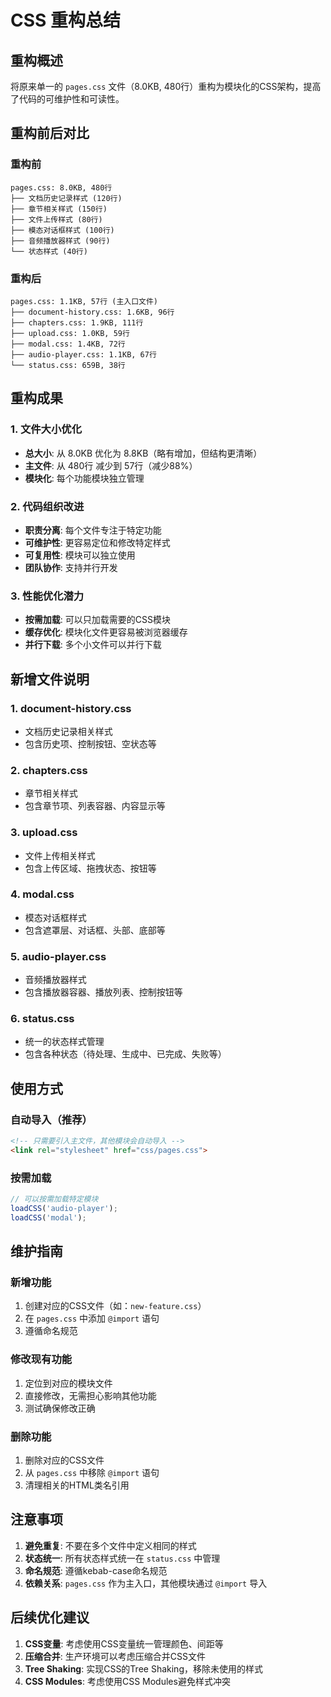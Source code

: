 # CSS 重构总结

## 重构概述

将原来单一的 `pages.css` 文件（8.0KB, 480行）重构为模块化的CSS架构，提高了代码的可维护性和可读性。

## 重构前后对比

### 重构前
```
pages.css: 8.0KB, 480行
├── 文档历史记录样式 (120行)
├── 章节相关样式 (150行)  
├── 文件上传样式 (80行)
├── 模态对话框样式 (100行)
├── 音频播放器样式 (90行)
└── 状态样式 (40行)
```

### 重构后
```
pages.css: 1.1KB, 57行 (主入口文件)
├── document-history.css: 1.6KB, 96行
├── chapters.css: 1.9KB, 111行
├── upload.css: 1.0KB, 59行
├── modal.css: 1.4KB, 72行
├── audio-player.css: 1.1KB, 67行
└── status.css: 659B, 38行
```

## 重构成果

### 1. 文件大小优化
- **总大小**: 从 8.0KB 优化为 8.8KB（略有增加，但结构更清晰）
- **主文件**: 从 480行 减少到 57行（减少88%）
- **模块化**: 每个功能模块独立管理

### 2. 代码组织改进
- **职责分离**: 每个文件专注于特定功能
- **可维护性**: 更容易定位和修改特定样式
- **可复用性**: 模块可以独立使用
- **团队协作**: 支持并行开发

### 3. 性能优化潜力
- **按需加载**: 可以只加载需要的CSS模块
- **缓存优化**: 模块化文件更容易被浏览器缓存
- **并行下载**: 多个小文件可以并行下载

## 新增文件说明

### 1. document-history.css
- 文档历史记录相关样式
- 包含历史项、控制按钮、空状态等

### 2. chapters.css  
- 章节相关样式
- 包含章节项、列表容器、内容显示等

### 3. upload.css
- 文件上传相关样式
- 包含上传区域、拖拽状态、按钮等

### 4. modal.css
- 模态对话框样式
- 包含遮罩层、对话框、头部、底部等

### 5. audio-player.css
- 音频播放器样式
- 包含播放器容器、播放列表、控制按钮等

### 6. status.css
- 统一的状态样式管理
- 包含各种状态（待处理、生成中、已完成、失败等）

## 使用方式

### 自动导入（推荐）
```html
<!-- 只需要引入主文件，其他模块会自动导入 -->
<link rel="stylesheet" href="css/pages.css">
```

### 按需加载
```javascript
// 可以按需加载特定模块
loadCSS('audio-player');
loadCSS('modal');
```

## 维护指南

### 新增功能
1. 创建对应的CSS文件（如：`new-feature.css`）
2. 在 `pages.css` 中添加 `@import` 语句
3. 遵循命名规范

### 修改现有功能
1. 定位到对应的模块文件
2. 直接修改，无需担心影响其他功能
3. 测试确保修改正确

### 删除功能
1. 删除对应的CSS文件
2. 从 `pages.css` 中移除 `@import` 语句
3. 清理相关的HTML类名引用

## 注意事项

1. **避免重复**: 不要在多个文件中定义相同的样式
2. **状态统一**: 所有状态样式统一在 `status.css` 中管理
3. **命名规范**: 遵循kebab-case命名规范
4. **依赖关系**: `pages.css` 作为主入口，其他模块通过 `@import` 导入

## 后续优化建议

1. **CSS变量**: 考虑使用CSS变量统一管理颜色、间距等
2. **压缩合并**: 生产环境可以考虑压缩合并CSS文件
3. **Tree Shaking**: 实现CSS的Tree Shaking，移除未使用的样式
4. **CSS Modules**: 考虑使用CSS Modules避免样式冲突
